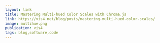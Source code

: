 ```yaml
---
layout: link
title: Mastering Multi-hued Color Scales with Chroma.js
link: https://vis4.net/blog/posts/mastering-multi-hued-color-scales/
image: multihue.png
publication: vis4
tags: blog,software,code
---
```

